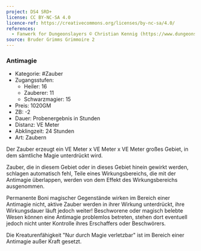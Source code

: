 ```yaml
---
project: DS4 SRD+
license: CC BY-NC-SA 4.0
licence-ref: https://creativecommons.org/licenses/by-nc-sa/4.0/
references: 
  - Fanwerk for Dungeonslayers © Christian Kennig (https://www.dungeonslayers.net/)
source: Bruder Grimms Grimmoire 2
---
```


### Antimagie

- Kategorie: #Zauber
- Zugangsstufen:
  - Heiler: 16
  - Zauberer: 11
  - Schwarzmagier: 15
- Preis: 1020GM
- ZB: -2
- Dauer: Probenergebnis in Stunden
- Distanz: VE Meter
- Abklingzeit: 24 Stunden
- Art: Zaubern

Der Zauber erzeugt ein VE Meter x VE Meter x VE Meter großes Gebiet, in dem sämtliche Magie unterdrückt wird.

Zauber, die in diesem Gebiet oder in dieses Gebiet hinein gewirkt werden, schlagen automatisch fehl, Teile eines Wirkungsbereichs, die mit der Antimagie überlappen, werden von dem Effekt des Wirkungsbereichs ausgenommen.

Permanente Boni magischer Gegenstände wirken im Bereich einer Antimagie nicht, aktive Zauber werden in ihrer Wirkung unterdrückt, ihre Wirkungsdauer läuft jedoch weiter! Beschworene oder magisch belebte Wesen können eine Antimagie problemlos betreten, stehen dort eventuell jedoch nicht unter Kontrolle ihres Erschaffers oder Beschwörers.

Die Kreaturenfähigkeit "Nur durch Magie verletzbar" ist im Bereich einer Antimagie außer Kraft gesetzt.

